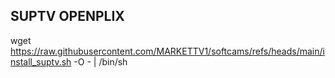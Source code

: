 

## SUPTV OPENPLIX

wget https://raw.githubusercontent.com/MARKETTV1/softcams/refs/heads/main/install_suptv.sh -O - | /bin/sh
